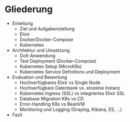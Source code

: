 # Gliederung	

- Einleitung
    - Ziel und Aufgabenstellung
	- Elixir
	- Docker/Docker-Compose
	- Kubernetes
- Architektur und Umsetzung
	- DoIt-Anwendung
	- Test Deployment (Docker-Compose)
	- Kubernetes Setup (MicroK8s)
	- Kubernetes Service Definitions und Deployment
- Evaluation und Bewertung
	- Hochverfügbares Elixir vs Single Node
	- Hochverfügbare Datenbank vs. einzelne Instanz
	- Kubernetes Ingress (SSL) vs integriertes Elixir SSL
	- Database Migration K8s vs CD
	- Error-Handling K8s vs BeanVM
	- Monitoring und Logging (Graylog, Kibana, ES, ...)
- Fazit
